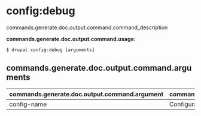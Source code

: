 # config:debug
commands.generate.doc.output.command.command_description

**commands.generate.doc.output.command.usage:**
```
$ drupal config:debug [arguments] 
```


## commands.generate.doc.output.command.arguments
commands.generate.doc.output.command.argument | commands.generate.doc.output.command.details
---------|-------------
config-name | Configuration name.
